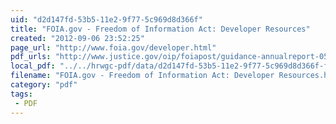 ```yaml
---
uid: "d2d147fd-53b5-11e2-9f77-5c969d8d366f"
title: "FOIA.gov - Freedom of Information Act: Developer Resources"
created: "2012-09-06 23:52:25"
page_url: "http://www.foia.gov/developer.html"
pdf_urls: "http://www.justice.gov/oip/foiapost/guidance-annualreport-052008.pdf"
local_pdf: "../../hrwgc-pdf/data/d2d147fd-53b5-11e2-9f77-5c969d8d366f-foia-gov-freedom-of-information-act-developer-resources.pdf"
filename: "FOIA.gov - Freedom of Information Act: Developer Resources.html"
category: "pdf"
tags: 
 - PDF
---
```

